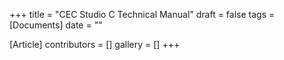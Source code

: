 +++
title = "CEC Studio C Technical Manual"
draft = false
tags = [Documents]
date = ""

[Article]
contributors = []
gallery = []
+++